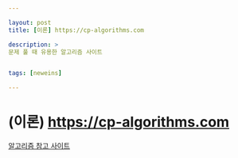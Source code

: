 ```yaml
---

layout: post
title: [이론] https://cp-algorithms.com

description: >
문제 풀 때 유용한 알고리즘 사이트


tags: [neweins]

---
```


# (이론) https://cp-algorithms.com

[알고리즘 참고 사이트](https://cp-algorithms.com) 